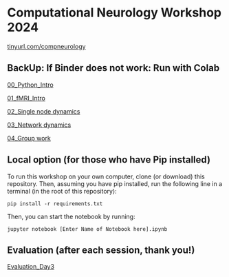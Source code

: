 # Computational Neurology Workshop 2024
[tinyurl.com/compneurology ](https://tinyurl.com/compneurology)

## BackUp: If Binder does not work: Run with Colab
[00_Python_Intro](https://colab.research.google.com/github/computational-neurology/workshop2024/blob/master/00_introduction_to_Python.ipynb)    

[01_fMRI_Intro](https://colab.research.google.com/github/computational-neurology/workshop2024/blob/master/01_introduction_to_fMRI.ipynb)

[02_Single node dynamics](https://colab.research.google.com/github/computational-neurology/workshop2024/blob/master/02_single_node_dynamics.ipynb)

[03_Network dynamics](https://colab.research.google.com/github/computational-neurology/workshop2024/blob/master/03_network.ipynb)

[04_Group work](https://colab.research.google.com/github/computational-neurology/workshop2024/blob/master/04_group_work.ipynb)

## Local option (for those who have Pip installed)
To run this workshop on your own computer, clone (or download) this repository. Then, assuming you have pip installed, run the following line in a terminal (in the root of this repository):

```
pip install -r requirements.txt
```

Then, you can start the notebook by running:

```
jupyter notebook [Enter Name of Notebook here].ipynb
```
## Evaluation (after each session, thank you!)
[Evaluation_Day3](https://cryptpad.digitalcourage.de/form/#/2/form/view/Lj9w2LTwjBIYGQ3Q2m0KZJ4jmX9Zj+9HyK-ZepjkaCE/)
